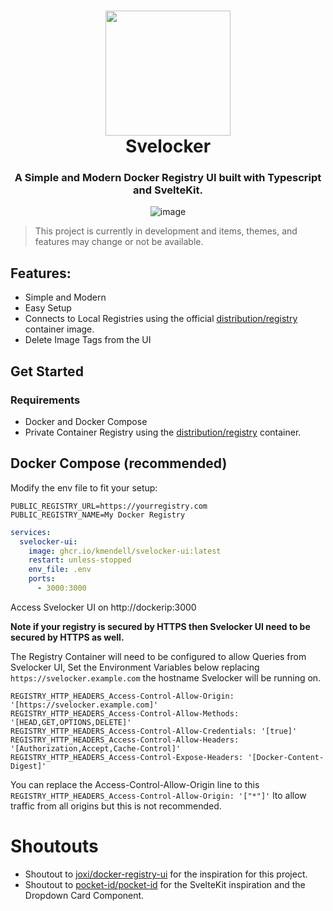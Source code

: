# <div align="center"><img src="https://github.com/user-attachments/assets/5a378b40-ce28-414d-a849-f31397425132" width="200"/><br />Svelocker</div>

<div align="center"><h3>A Simple and Modern Docker Registry UI built with Typescript and SvelteKit.</h3>

![image](https://github.com/user-attachments/assets/13696c67-4932-4507-9b39-4bc0a4b1aa24)
</div>

> This project is currently in development and items, themes, and features may change or not be available.

## Features:

- Simple and Modern
- Easy Setup
- Connects to Local Registries using the official [distribution/registry](https://hub.docker.com/_/registry) container image.
- Delete Image Tags from the UI

## Get Started

### Requirements

- Docker and Docker Compose
- Private Container Registry using the [distribution/registry](https://hub.docker.com/_/registry) container.

## Docker Compose (recommended)

Modify the env file to fit your setup:

```env
PUBLIC_REGISTRY_URL=https://yourregistry.com
PUBLIC_REGISTRY_NAME=My Docker Registry
```

```yaml
services:
  svelocker-ui:
    image: ghcr.io/kmendell/svelocker-ui:latest
    restart: unless-stopped
    env_file: .env
    ports:
      - 3000:3000
```

Access Svelocker UI on http://dockerip:3000

**Note if your registry is secured by HTTPS then Svelocker UI need to be secured by HTTPS as well.**

The Registry Container will need to be configured to allow Queries from Svelocker UI, Set the Environment Variables below replacing `https://svelocker.example.com` the hostname Svelocker will be running on.

```env
REGISTRY_HTTP_HEADERS_Access-Control-Allow-Origin: '[https://svelocker.example.com]'
REGISTRY_HTTP_HEADERS_Access-Control-Allow-Methods: '[HEAD,GET,OPTIONS,DELETE]'
REGISTRY_HTTP_HEADERS_Access-Control-Allow-Credentials: '[true]'
REGISTRY_HTTP_HEADERS_Access-Control-Allow-Headers: '[Authorization,Accept,Cache-Control]'
REGISTRY_HTTP_HEADERS_Access-Control-Expose-Headers: '[Docker-Content-Digest]'
```

You can replace the Access-Control-Allow-Origin line to this `REGISTRY_HTTP_HEADERS_Access-Control-Allow-Origin: '["*"]'` lto allow traffic from all origins but this is not recommended.


# Shoutouts

- Shoutout to [joxi/docker-registry-ui](https://github.com/Joxit/docker-registry-ui) for the inspiration for this project.
- Shoutout to [pocket-id/pocket-id](https://github.com/pocket-id/pocket-id) for the SvelteKit inspiration and the Dropdown Card Component.